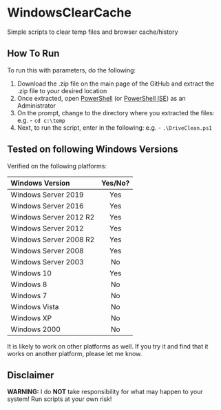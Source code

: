 # WindowsClearCache
Simple scripts to clear temp files and browser cache/history

## How To Run

To run this with parameters, do the following:

1) Download the .zip file on the main page of the GitHub and extract the .zip file to your desired location
2) Once extracted, open [PowerShell](https://docs.microsoft.com/en-us/powershell/scripting/overview?view=powershell-5.1) (or [PowerShell ISE](https://docs.microsoft.com/en-us/powershell/scripting/windows-powershell/ise/introducing-the-windows-powershell-ise?view=powershell-7)) as an Administrator
3) On the prompt, change to the directory where you extracted the files:
e.g. - `cd c:\temp`
5) Next, to run the script, enter in the following:
e.g. - `.\DriveClean.ps1`

## Tested on following Windows Versions

Verified on the following platforms:

|Windows Version         |Yes/No?|
|:-----------------------|:-----:|
| Windows Server 2019    | Yes    |
| Windows Server 2016    | Yes   |
| Windows Server 2012 R2 | Yes   |
| Windows Server 2012    | Yes   |
| Windows Server 2008 R2 | Yes   |
| Windows Server 2008    | Yes   |
| Windows Server 2003    | No    |
| Windows 10             | Yes   |
| Windows 8              | No    |
| Windows 7              | No    |
| Windows Vista          | No    |
| Windows XP             | No    |
| Windows 2000           | No    |

It is likely to work on other platforms as well. If you try it and find that it works on another platform, please let me know.

## Disclaimer

**WARNING:** I do **NOT** take responsibility for what may happen to your system! Run scripts at your own risk!